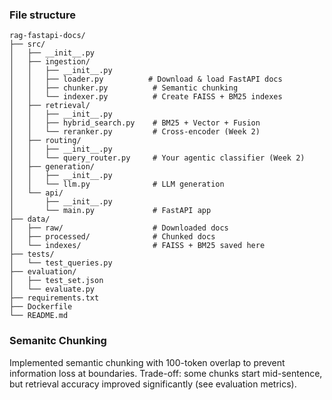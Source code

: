 
### File structure

```
rag-fastapi-docs/
├── src/
│   ├── __init__.py
│   ├── ingestion/
│   │   ├── __init__.py
│   │   ├── loader.py          # Download & load FastAPI docs
│   │   ├── chunker.py          # Semantic chunking
│   │   └── indexer.py          # Create FAISS + BM25 indexes
│   ├── retrieval/
│   │   ├── __init__.py
│   │   ├── hybrid_search.py    # BM25 + Vector + Fusion
│   │   └── reranker.py         # Cross-encoder (Week 2)
│   ├── routing/
│   │   ├── __init__.py
│   │   └── query_router.py     # Your agentic classifier (Week 2)
│   ├── generation/
│   │   ├── __init__.py
│   │   └── llm.py              # LLM generation
│   └── api/
│       ├── __init__.py
│       └── main.py             # FastAPI app
├── data/
│   ├── raw/                    # Downloaded docs
│   ├── processed/              # Chunked docs
│   └── indexes/                # FAISS + BM25 saved here
├── tests/
│   └── test_queries.py
├── evaluation/
│   ├── test_set.json
│   └── evaluate.py
├── requirements.txt
├── Dockerfile
└── README.md
```


### Semanitc Chunking

Implemented semantic chunking with 100-token overlap to prevent information loss at boundaries. Trade-off: some chunks start mid-sentence, but retrieval accuracy improved significantly (see evaluation metrics).


